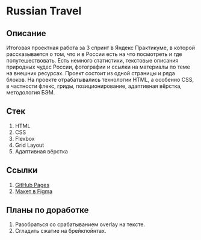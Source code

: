 # Russian Travel

## Описание
Итоговая проектная работа за 3 спринт в Яндекс Практикуме, в которой рассказывается о том, что и в России есть на что посмотреть и где попутешествовать. Есть немного статистики, текстовые описания природных чудес России, фотографии и ссылки на материалы по теме на внешних ресурсах. Проект состоит из одной страницы и ряда блоков. На проекте отрабатывались технологии HTML, а особенно CSS, в частности флекс, гриды, позиционирование, адаптивная вёрстка, методология БЭМ.

## Стек
1. HTML
2. CSS
3. Flexbox
4. Grid Layout
5. Адаптивная вёрстка

## Ссылки
1. [GitHub Pages](https://vallugovaia.github.io/russian-travel/)
2. [Макет в Figma](https://www.figma.com/file/5S2WSbEFL6awjVWJ0NWL8Q/Sprint-3_-Russia-_-desktop-mobile?node-id=28503%3A0)

## Планы по доработке
1. Разобраться со срабатыванием overlay на тексте.
2. Сгладить сжатие на брейкпойнтах.


